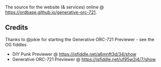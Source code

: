 

The source for the  website (& services) online @ <https://ordbase.github.io/generative-orc-721>.



## Credits

Thanks to @jokie for starting the Generative ORC-721 Previewer - see the OG fiddles
- DIY Punk Previewer @ https://jsfiddle.net/a6mnft3d/34/show
- Generative ORC-721 Previewer @ https://jsfiddle.net/uf95w2j4/7/show


